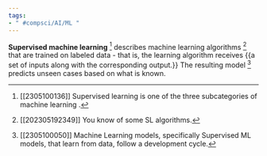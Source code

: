```yaml
---
tags:
- " #compsci/AI/ML "
---
```


**Supervised machine learning** [^1] describes machine learning algorithms [^2] that are trained on labeled data - that is, the learning algorithm receives {{a set of inputs along with the corresponding output.}} The resulting model [^3] predicts unseen cases based on what is known. <!--SR:!2024-04-26,229,290!2023-11-20,71,230-->

[^1]: [[2305100136]] Supervised learning is one of the three subcategories of machine learning [^4].
[^2]: [[202305192349]] You know of some SL algorithms.
[^3]: [[2305100050]] Machine Learning models, specifically Supervised ML models, that learn from data, follow a development cycle.
[^4]: [[2305100035]] Description of machine learning.